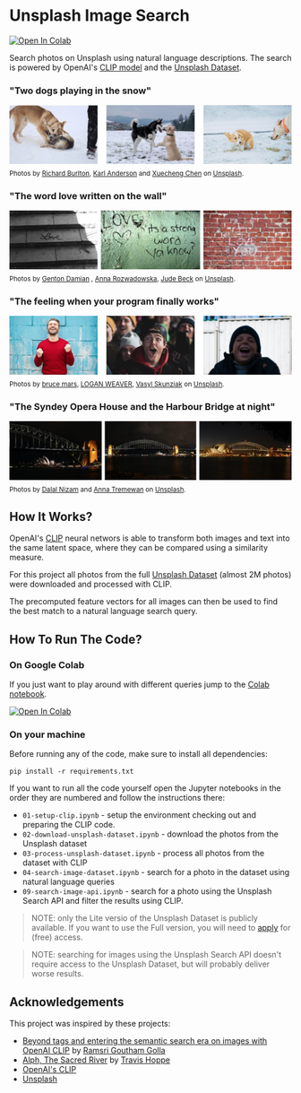 # Unsplash Image Search

[![Open In Colab](https://colab.research.google.com/assets/colab-badge.svg)](https://colab.research.google.com/github/haltakov/unsplash-image-search/blob/main/colab/unsplash-image-search.ipynb)

Search photos on Unsplash using natural language descriptions. The search is powered by OpenAI's [CLIP model](https://github.com/openai/CLIP) and the [Unsplash Dataset](https://unsplash.com/data).

### "Two dogs playing in the snow"

![Search results for "Two dogs playing in the snow"](images/example_dogs.png)
<sub>Photos by [Richard Burlton](https://unsplash.com/@richardworks?utm_source=NaturalLanguageImageSearch&utm_medium=referral), [Karl Anderson](https://unsplash.com/@karlkiwi90?utm_source=NaturalLanguageImageSearch&utm_medium=referral) and [Xuecheng Chen](https://unsplash.com/@samaritan_?utm_source=NaturalLanguageImageSearch&utm_medium=referral) on [Unsplash](https://unsplash.com/?utm_source=NaturalLanguageImageSearch&utm_medium=referral).</sub>

### "The word love written on the wall"

![Search results for "The word love written on the wall"](images/example_love.png)
<sub>Photos by [Genton Damian](https://unsplash.com/@damiangenton96?utm_source=NaturalLanguageImageSearch&utm_medium=referral) , [Anna Rozwadowska](https://unsplash.com/@arozwadowska?utm_source=NaturalLanguageImageSearch&utm_medium=referral), [Jude Beck](https://unsplash.com/@judebeck?utm_source=NaturalLanguageImageSearch&utm_medium=referral) on [Unsplash](https://unsplash.com/?utm_source=NaturalLanguageImageSearch&utm_medium=referral).</sub>

### "The feeling when your program finally works"

![Search results for "The feeling when your program finally works"](images/example_feeling.png)
<sub>Photos by [bruce mars](https://unsplash.com/@brucemars?utm_source=NaturalLanguageImageSearch&utm_medium=referral), [LOGAN WEAVER](https://unsplash.com/@lgnwvr?utm_source=NaturalLanguageImageSearch&utm_medium=referral), [Vasyl Skunziak](https://unsplash.com/@vskvsk1?utm_source=NaturalLanguageImageSearch&utm_medium=referral) on [Unsplash](https://unsplash.com/?utm_source=NaturalLanguageImageSearch&utm_medium=referral).</sub>

### "The Syndey Opera House and the Harbour Bridge at night"

![Search results for "The Syndey Opera House and the Harbour Bridge at night"](images/example_sydney.png)
<sub>Photos by [Dalal Nizam](https://unsplash.com/@dilson?utm_source=NaturalLanguageImageSearch&utm_medium=referral) and [Anna Tremewan](https://unsplash.com/@annatre?utm_source=NaturalLanguageImageSearch&utm_medium=referral) on [Unsplash](https://unsplash.com/?utm_source=NaturalLanguageImageSearch&utm_medium=referral).</sub>

## How It Works?

OpenAI's [CLIP](https://openai.com/blog/clip/) neural networs is able to transform both images and text into the same latent space, where they can be compared using a similarity measure.

For this project all photos from the full [Unsplash Dataset](https://unsplash.com/data) (almost 2M photos) were downloaded and processed with CLIP.

The precomputed feature vectors for all images can then be used to find the best match to a natural language search query.

## How To Run The Code?

### On Google Colab

If you just want to play around with different queries jump to the [Colab notebook](https://colab.research.google.com/github/haltakov/unsplash-image-search/blob/main/colab/unsplash-image-search.ipynb).

[![Open In Colab](https://colab.research.google.com/assets/colab-badge.svg)](https://colab.research.google.com/github/haltakov/unsplash-image-search/blob/main/colab/unsplash-image-search.ipynb)

### On your machine

Before running any of the code, make sure to install all dependencies:

```
pip install -r requirements.txt
```

If you want to run all the code yourself open the Jupyter notebooks in the order they are numbered and follow the instructions there:

- `01-setup-clip.ipynb` - setup the environment checking out and preparing the CLIP code.
- `02-download-unsplash-dataset.ipynb` - download the photos from the Unsplash dataset
- `03-process-unsplash-dataset.ipynb` - process all photos from the dataset with CLIP
- `04-search-image-dataset.ipynb` - search for a photo in the dataset using natural language queries
- `09-search-image-api.ipynb` - search for a photo using the Unsplash Search API and filter the results using CLIP.

> NOTE: only the Lite versio of the Unsplash Dataset is publicly available. If you want to use the Full version, you will need to [apply](https://unsplash.com/data) for (free) access.

> NOTE: searching for images using the Unsplash Search API doesn't require access to the Unsplash Dataset, but will probably deliver worse results.

## Acknowledgements

This project was inspired by these projects:

- [Beyond tags and entering the semantic search era on images with OpenAI CLIP](https://towardsdatascience.com/beyond-tags-and-entering-the-semantic-search-era-on-images-with-openai-clip-1f7d629a9978) by [Ramsri Goutham Golla](https://twitter.com/ramsri_goutham)
- [Alph, The Sacred River](https://github.com/thoppe/alph-the-sacred-river) by [Travis Hoppe](https://twitter.com/metasemantic)
- [OpenAI's CLIP](https://github.com/openai/CLIP)
- [Unsplash](https://unsplash.com/)
